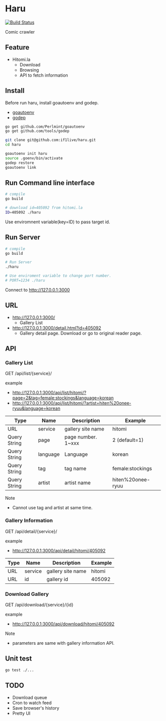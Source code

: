 # Haru

[![Build Status](https://travis-ci.org/if1live/haru.svg?branch=master)](https://travis-ci.org/if1live/haru)

Comic crawler

## Feature
* Hitomi.la
  * Download
  * Browsing
  * API to fetch information

## Install

Before run haru, install goautoenv and godep.

* [goautoenv](https://github.com/Perlmint/goautoenv)
* [godep](github.com/tools/godep)

```bash
go get github.com/Perlmint/goautoenv
go get github.com/tools/godep

git clone git@github.com:if1live/haru.git
cd haru

goautoenv init haru
source .goenv/bin/activate
godep restore
goautoenv link
```

## Run Command line interface
```bash
# compile
go build

# download id=405092 from hitomi.la 
ID=405092 ./haru
```

Use enviromnent variable(key=ID) to pass target id.

## Run Server
```bash
# compile
go build

# Run Server
./haru

# Use enviroment variable to change port number.
# PORT=1234 ./haru
```

Connect to http://127.0.0.1:3000

## URL
* http://127.0.0.1:3000/
  * Gallery List
* http://127.0.0.1:3000/detail.html?id=405092
  * Gallery detail page. Download or go to original reader page.

## API
### Gallery List

GET /api/list/{service}/

example
* http://127.0.0.1:3000/api/list/hitomi/?page=2&tag=female:stockings&language=korean
* http://127.0.0.1:3000/api/list/hitomi/?artist=hiten%20onee-ryuu&language=korean

| Type | Name | Description | Example |
|------|------|-------------|---------|
| URL  | service | gallery site name | hitomi |
| Query String | page | page number. 1~xxx | 2 (default=1) |
| Query String | language | Language | korean |
| Query String | tag | tag name | female:stockings |
| Query String | artist | artist name  | hiten%20onee-ryuu | 

Note
* Cannot use tag and artist at same time.

### Gallery Information
GET /api/detail/{service}/<id>

example
* http://127.0.0.1:3000/api/detail/hitomi/405092

| Type | Name | Description | Example |
|------|------|-------------|---------|
| URL  | service | gallery site name | hitomi |
| URL  | id | gallery id | 405092 |

### Download Gallery
GET /api/download/{service}/{id}

example
* http://127.0.0.1:3000/api/download/hitomi/405092

Note
* parameters are same with gallery information API.

## Unit test

```bash
go test ./...
```

## TODO
* Download queue
* Cron to watch feed
* Save browser's history
* Pretty UI
